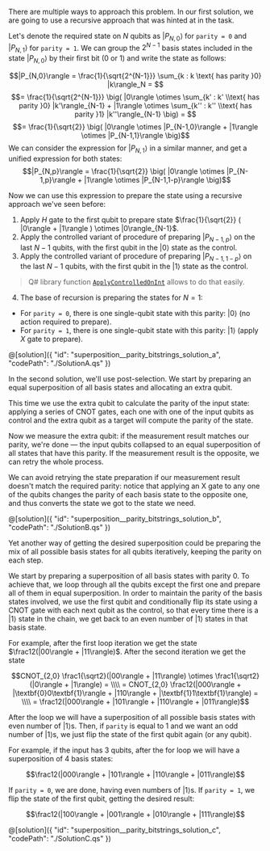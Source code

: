 There are multiple ways to approach this problem. In our first solution, we are going to use a recursive approach that was hinted at in the task.

Let's denote the required state on $N$ qubits as $|P_{N,0}\rangle$ for `parity = 0` and $|P_{N,1}\rangle$ for `parity = 1`. We can group the $2^{N-1}$ basis states included in the state $|P_{N,0}\rangle$ by their first bit ($0$ or $1$) and write the state as follows:

$$|P_{N,0}\rangle = \frac{1}{\sqrt{2^{N-1}}} \sum_{k : k \text{ has parity }0} |k\rangle_N = $$
$$= \frac{1}{\sqrt{2^{N-1}}} \big( |0\rangle \otimes \sum_{k' : k' \\text{ has parity }0} |k'\rangle_{N-1} + |1\rangle \otimes \sum_{k'' : k'' \\text{ has parity }1} |k''\rangle_{N-1} \big) = $$
$$= \frac{1}{\sqrt{2}} \big( |0\rangle \otimes |P_{N-1,0}\rangle + |1\rangle \otimes |P_{N-1,1}\rangle \big)$$
We can consider the expression for $|P_{N,1}\rangle$ in a similar manner, and get a unified expression for both states:
$$|P_{N,p}\rangle = \frac{1}{\sqrt{2}} \big( |0\rangle \otimes |P_{N-1,p}\rangle + |1\rangle \otimes |P_{N-1,1-p}\rangle \big)$$

Now we can use this expression to prepare the state using a recursive approach we've seen before:

1. Apply $H$ gate to the first qubit to prepare state $\frac{1}{\sqrt{2}} ( |0\rangle + |1\rangle ) \otimes |0\rangle_{N-1}$.
2. Apply the controlled variant of procedure of preparing $|P_{N-1,p}\rangle$ on the last $N-1$ qubits, with the first qubit in the $|0\rangle$ state as the control.
3. Apply the controlled variant of procedure of preparing $|P_{N-1,1-p}\rangle$ on the last $N-1$ qubits, with the first qubit in the $|1\rangle$ state as the control.

> Q# library function [`ApplyControlledOnInt`](https://learn.microsoft.com/qsharp/api/qsharp-lang/microsoft.quantum.canon/applycontrolledonint) allows to do that easily.

4. The base of recursion is preparing the states for $N = 1$:
* For `parity = 0`, there is one single-qubit state with this parity: $|0\rangle$ (no action required to prepare).
* For `parity = 1`, there is one single-qubit state with this parity: $|1\rangle$ (apply $X$ gate to prepare).

@[solution]({ "id": "superposition__parity_bitstrings_solution_a", "codePath": "./SolutionA.qs" })

In the second solution, we'll use post-selection. We start by preparing an equal superposition of all basis states and allocating an extra qubit.

This time we use the extra qubit to calculate the parity of the input state: applying a series of CNOT gates, each one with one of the input qubits as control and the extra qubit as a target will compute the parity of the state.

Now we measure the extra qubit: if the measurement result matches our parity, we're done — the input qubits collapsed to an equal superposition of all states that have this parity. If the measurement result is the opposite, we can retry the whole process.

We can avoid retrying the state preparation if our measurement result doesn't match the required parity: notice that applying an X gate to any one of the qubits changes the parity of each basis state to the opposite one, and thus converts the state we got to the state we need.

@[solution]({ "id": "superposition__parity_bitstrings_solution_b", "codePath": "./SolutionB.qs" })

Yet another way of getting the desired superposition could be preparing the mix of all possible basis states for all qubits iteratively, keeping the parity on each step.

We start by preparing a superposition of all basis states with parity $0$. To achieve that, we loop through all the qubits except the first one and prepare all of them in equal superposition. In order to maintain the parity of the basis states involved, we use the first qubit and conditionally flip its state using a CNOT gate with each next qubit as the control, so that every time there is a $|1\rangle$ state in the chain, we get back to an even number of $|1\rangle$ states in that basis state.

For example, after the first loop iteration we get the state $\frac12(|00\rangle + |11\rangle)$. After the second iteration we get the state

$$CNOT_{2,0} \frac1{\sqrt2}(|00\rangle + |11\rangle) \otimes \frac1{\sqrt2}(|0\rangle + |1\rangle) = \\\\
= CNOT_{2,0} \frac12(|000\rangle + |\textbf{0}0\textbf{1}\rangle + |110\rangle + |\textbf{1}1\textbf{1}\rangle) = \\\\
= \frac12(|000\rangle + |101\rangle + |110\rangle + |011\rangle)$$

After the loop we will have a superposition of all possible basis states with even number of $|1\rangle$s.
Then, if `parity` is equal to 1 and we want an odd number of $|1\rangle$s, we just flip the state of the first qubit again (or any qubit).

For example, if the input has 3 qubits, after the for loop we will have a superposition of 4 basis states:

$$\frac12(|000\rangle + |101\rangle + |110\rangle + |011\rangle)$$

If `parity = 0`, we are done, having even numbers of $|1\rangle$s. If `parity = 1`, we flip the state of the first qubit, getting the desired result:

$$\frac12(|100\rangle + |001\rangle + |010\rangle + |111\rangle)$$

@[solution]({ "id": "superposition__parity_bitstrings_solution_c", "codePath": "./SolutionC.qs" })
